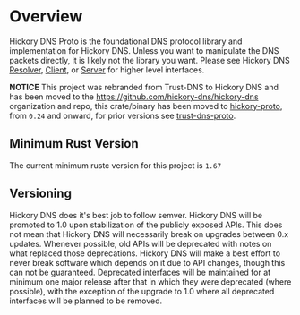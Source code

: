 # Overview

Hickory DNS Proto is the foundational DNS protocol library and implementation for Hickory DNS. Unless you want to manipulate the DNS packets directly, it is likely not the library you want. Please see Hickory DNS [Resolver](https://crates.io/crates/hickory-resolver), [Client](https://crates.io/crates/hickory-client), or [Server](https://crates.io/crates/hickory-server) for higher level interfaces.

**NOTICE** This project was rebranded from Trust-DNS to Hickory DNS and has been moved to the https://github.com/hickory-dns/hickory-dns organization and repo, this crate/binary has been moved to [hickory-proto](https://crates.io/crates/hickory-proto), from `0.24` and onward, for prior versions see [trust-dns-proto](https://crates.io/crates/trust-dns-proto).

## Minimum Rust Version

The current minimum rustc version for this project is `1.67`

## Versioning

Hickory DNS does it's best job to follow semver. Hickory DNS will be promoted to 1.0 upon stabilization of the publicly exposed APIs. This does not mean that Hickory DNS will necessarily break on upgrades between 0.x updates. Whenever possible, old APIs will be deprecated with notes on what replaced those deprecations. Hickory DNS will make a best effort to never break software which depends on it due to API changes, though this can not be guaranteed. Deprecated interfaces will be maintained for at minimum one major release after that in which they were deprecated (where possible), with the exception of the upgrade to 1.0 where all deprecated interfaces will be planned to be removed.

